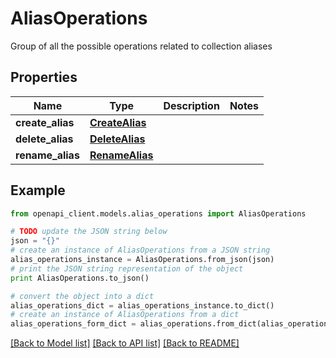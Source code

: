 # AliasOperations

Group of all the possible operations related to collection aliases

## Properties
Name | Type | Description | Notes
------------ | ------------- | ------------- | -------------
**create_alias** | [**CreateAlias**](CreateAlias.md) |  | 
**delete_alias** | [**DeleteAlias**](DeleteAlias.md) |  | 
**rename_alias** | [**RenameAlias**](RenameAlias.md) |  | 

## Example

```python
from openapi_client.models.alias_operations import AliasOperations

# TODO update the JSON string below
json = "{}"
# create an instance of AliasOperations from a JSON string
alias_operations_instance = AliasOperations.from_json(json)
# print the JSON string representation of the object
print AliasOperations.to_json()

# convert the object into a dict
alias_operations_dict = alias_operations_instance.to_dict()
# create an instance of AliasOperations from a dict
alias_operations_form_dict = alias_operations.from_dict(alias_operations_dict)
```
[[Back to Model list]](../README.md#documentation-for-models) [[Back to API list]](../README.md#documentation-for-api-endpoints) [[Back to README]](../README.md)


